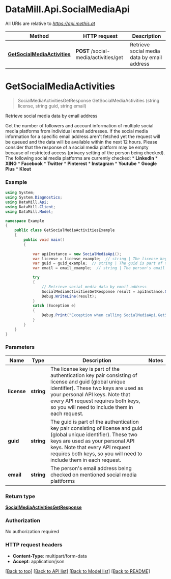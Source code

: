 # DataMill.Api.SocialMediaApi

All URIs are relative to *https://api.methis.at*

Method | HTTP request | Description
------------- | ------------- | -------------
[**GetSocialMediaActivities**](SocialMediaApi.md#getsocialmediaactivities) | **POST** /social-media/activities/get | Retrieve social media data by email address


<a name="getsocialmediaactivities"></a>
# **GetSocialMediaActivities**
> SocialMediaActivitiesGetResponse GetSocialMediaActivities (string license, string guid, string email)

Retrieve social media data by email address

Get the number of followers and account information of multiple social media platforms from individual email addresses. If the social media information for a specific email address aren't fetched yet the request will be queued and the data will be available within the next 12 hours. Please consider that the response of a social media platform may be empty because of restricted access (privacy setting of the person being checked). The following social media platforms are currently checked:  * **LinkedIn**  * **XING**  * **Facebook**  * **Twitter**  * **Pinterest**  * **Instagram**  * **Youtube**  * **Google Plus**  * **Klout** 

### Example
```csharp
using System;
using System.Diagnostics;
using DataMill.Api;
using DataMill.Client;
using DataMill.Model;

namespace Example
{
    public class GetSocialMediaActivitiesExample
    {
        public void main()
        {
            
            var apiInstance = new SocialMediaApi();
            var license = license_example;  // string | The license key is part of the authentication key pair consisting of license and guid (global unique identifier). These two keys are used as your personal API keys. Note that every API request requires both keys, so you will need to include them in each request. 
            var guid = guid_example;  // string | The guid is part of the authentication key pair consisting of license and guid (global unique identifier). These two keys are used as your personal API keys. Note that every API request requires both keys, so you will need to include them in each request. 
            var email = email_example;  // string | The person's email address being checked on mentioned social media plattforms

            try
            {
                // Retrieve social media data by email address
                SocialMediaActivitiesGetResponse result = apiInstance.GetSocialMediaActivities(license, guid, email);
                Debug.WriteLine(result);
            }
            catch (Exception e)
            {
                Debug.Print("Exception when calling SocialMediaApi.GetSocialMediaActivities: " + e.Message );
            }
        }
    }
}
```

### Parameters

Name | Type | Description  | Notes
------------- | ------------- | ------------- | -------------
 **license** | **string**| The license key is part of the authentication key pair consisting of license and guid (global unique identifier). These two keys are used as your personal API keys. Note that every API request requires both keys, so you will need to include them in each request.  | 
 **guid** | **string**| The guid is part of the authentication key pair consisting of license and guid (global unique identifier). These two keys are used as your personal API keys. Note that every API request requires both keys, so you will need to include them in each request.  | 
 **email** | **string**| The person&#39;s email address being checked on mentioned social media plattforms | 

### Return type

[**SocialMediaActivitiesGetResponse**](SocialMediaActivitiesGetResponse.md)

### Authorization

No authorization required

### HTTP request headers

 - **Content-Type**: multipart/form-data
 - **Accept**: application/json

[[Back to top]](#) [[Back to API list]](../README.md#documentation-for-api-endpoints) [[Back to Model list]](../README.md#documentation-for-models) [[Back to README]](../README.md)

